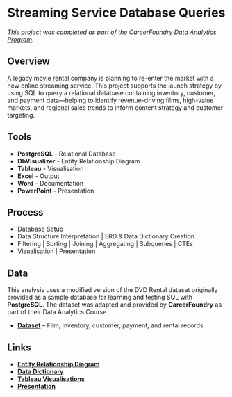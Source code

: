# Streaming Service Database Queries
*This project was completed as part of the [CareerFoundry Data Analytics Program](https://careerfoundry.com/en/courses/become-a-data-analyst/).*

## Overview
A legacy movie rental company is planning to re-enter the market with a new online streaming service. This project supports the launch strategy by using SQL to query a relational database containing inventory, customer, and payment data—helping to identify revenue-driving films, high-value markets, and regional sales trends to inform content strategy and customer targeting.

## Tools
- **PostgreSQL** - Relational Database
- **DbVisualizer** - Entity Relationship Diagram
- **Tableau** - Visualisation
- **Excel** - Output
- **Word** - Documentation
- **PowerPoint** - Presentation

## Process
- Database Setup
- Data Structure Interpretation | ERD & Data Dictionary Creation
- Filtering | Sorting | Joining | Aggregating | Subqueries | CTEs
- Visualisation | Presentation

## Data
This analysis uses a modified version of the DVD Rental dataset originally provided as a sample database for learning and testing SQL with **PostgreSQL**. The dataset was adapted and provided by **CareerFoundry** as part of their Data Analytics Course.

- [**Dataset**](http://www.postgresqltutorial.com/wp-content/uploads/2019/05/dvdrental.zip) – Film, inventory, customer, payment, and rental records

## Links
- [**Entity Relationship Diagram**](https://github.com/davidgriesel/03-streaming-service-database-queries/blob/main/deliverables/erd-dbvisualiser.png)
- [**Data Dictionary**](https://github.com/davidgriesel/03-streaming-service-database-queries/blob/main/deliverables/data-dictionary.pdf)
- [**Tableau Visualisations**](https://public.tableau.com/views/RockbusterStealth_17337132300590/Story1?:language=en-GB&:sid=&:redirect=auth&:display_count=n&:origin=viz_share_link)
- [**Presentation**](https://github.com/davidgriesel/03-streaming-service-database-queries/blob/main/deliverables/presentation.pdf)
<!-- - **Query Output** *(link to be added)*

## Key Questions
1. Which movies contributed the most/least to revenue gain?
2. What was the average rental duration for all videos?
3. Which countries are Rockbuster customers based in?
4. Where are customers with a high lifetime value based?
5. Do sales figures vary between geographic regions?

## Key Insights

## Key Recommendations

## Takeaways
### Successes
The project successfully used SQL to query a relational database and extract relevant information in response to specific business questions.

### Challenges
The static and hypothetical nature of the sample data limited opportunities for deeper engagement with real-time stakeholder needs. In the absence of direct business interaction, interpreting findings into practical decisions remained largely hypothetical. Presenting results without feedback loops also limited iteration and refinement of analysis.

### Way Forward
Future projects could benefit from working with more interactive stakeholder contexts or simulated business scenarios to mirror the iterative nature of real-world decision-making. Expanding the reporting output to include automated dashboards or integrations with business intelligence platforms could also support more dynamic data consumption.
